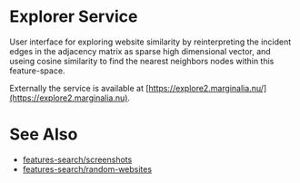 # Explorer Service

User interface for exploring website similarity by reinterpreting the incident edges in the adjacency matrix as sparse high dimensional vector, and useing cosine similarity to find the nearest neighbors nodes within this feature-space.

Externally the service is available at [https://explore2.marginalia.nu/](https://explore2.marginalia.nu).

# See Also

* [features-search/screenshots](../../features-search/screenshots)
* [features-search/random-websites](../../features-search/random-websites)
